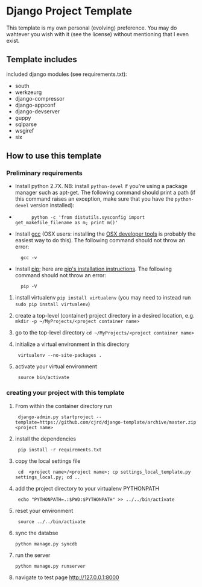 Django Project Template
==============

This template is my own personal (evolving) preference. You may do wahtever you wish with it (see the license) without mentioning that I even exist.

## Template includes

included django modules (see requirements.txt):
* south
* werkzeurg
* django-compressor
* django-appconf
* django-devserver
* guppy
* sqlparse
* wsgiref
* six

## How to use this template

### Preliminary requirements
* Install python 2.7X. NB: install `python-devel` if you're using a package manager such as apt-get. The following command should print a path (if this command raises an exception, make sure that you have the `python-devel` version installed):
* 
            python -c 'from distutils.sysconfig import get_makefile_filename as m; print m()'

* Install [gcc](http://gcc.gnu.org) (OSX users: installing the [OSX developer tools](https://developer.apple.com/technologies/tools/) is probably the easiest way to do this). The following command should not throw an error:
        
        gcc -v  

* Install [pip](http://www.pip-installer.org/en/latest/); here are [pip's installation instructions](http://www.pip-installer.org/en/latest/installing.html). The following command should not throw an error:

        pip -V

1. install virtualenv `pip install virtualenv` (you may need to instead run `sudo pip install virtualenv`)
1. create a top-level (container) project directory in a desired location, e.g. `mkdir -p ~/MyProjects/<project container name>`
1. go to the top-level directory `cd ~/MyProjects/<project container name>`
1. initialize a virtual environment in this directory 

        virtualenv --no-site-packages .

1. activate your virtual environment
    
        source bin/activate 

### creating your project with this template
1. From within the container directory run

        django-admin.py startproject --template=https://github.com/cjrd/django-template/archive/master.zip <project name>
        
1. install the dependencies

        pip install -r requirements.txt

1. copy the local settings file

        cd  <project name>/<project name>; cp settings_local_template.py settings_local.py; cd ..

1. add the project directory to your virtualenv PYTHONPATH

        echo "PYTHONPATH=.:$PWD:$PYTHONPATH" >> ../../bin/activate

1. reset your environment

        source ../../bin/activate

1. sync the databse 

       python manage.py syncdb

1. run the server

       python manage.py runserver

1. navigate to test page http://127.0.0.1:8000


